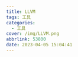 ```yaml
---
title: LLVM
tags: 工具
categories:
  - 工具
cover: /img/LLVM.png
abbrlink: 53800
date: 2023-04-05 15:04:41
---
```

